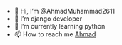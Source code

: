 - 👋 Hi, I’m @AhmadMuhammad2611
- 👀 I’m django developer
- 🌱 I’m currently learning python
- 📫 How to reach me <a href="https://www.twitter.com/ahmadnaguib71">Ahmad</a>

<!---
AhmadMuhammad2611/AhmadMuhammad2611 is a ✨ special ✨ repository because its `README.md` (this file) appears on your GitHub profile.
You can click the Preview link to take a look at your changes.
--->
